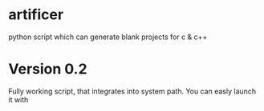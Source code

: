 # artificer
python script which can generate blank projects for c &amp; c++

# Version 0.2
Fully working script, that integrates into system path.
You can easly launch it with <!-- artificer <path/to/project> -->
